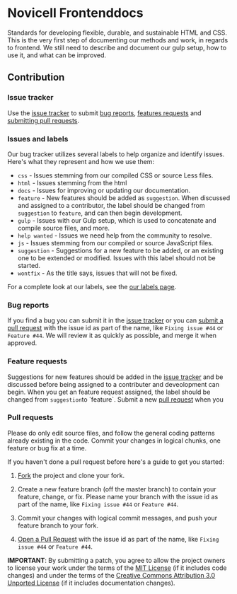# Novicell Frontenddocs
Standards for developing flexible, durable, and sustainable HTML and CSS.
This is the very first step of documenting our methods and work, in regards to frontend.
We still need to describe and document our gulp setup, how to use it, and what can be improved.


## Contribution

### Issue tracker

Use the [issue tracker](https://github.com/Novicell/frontenddocs/issues) to submit [bug reports](#bug-reports), [features requests](#feature-requests)
and [submitting pull requests](#pull-requests).

### Issues and labels

Our bug tracker utilizes several labels to help organize and identify issues. Here's what they represent and how we use them:

- `css` - Issues stemming from our compiled CSS or source Less files.
- `html` - Issues stemming from the html
- `docs` - Issues for improving or updating our documentation.
- `feature` - New features should be added as `suggestion`. When discussed and assigned to a contributor, the label should be changed from `suggestion` to `feature`, and can then begin development.
- `gulp` - Issues with our Gulp setup, which is used to concatenate and compile source files, and more.
- `help wanted` - Issues we need help from the community to resolve.
- `js` - Issues stemming from our compiled or source JavaScript files.
- `suggestion` - Suggestions for a new feature to be added, or an existing one to be extended or modified. Issues with this label should not be started.
- `wontfix` - As the title says, issues that will not be fixed.

For a complete look at our labels, see the [our labels page](https://github.com/Novicell/frontenddocs/labels).

### Bug reports

If you find a bug you can submit it in the [issue tracker](https://github.com/Novicell/frontenddocs/issues) or you can [submit a pull request](#pull-rquest) with the issue id as part of the name, like `Fixing issue #44` or `Feature #44`. We will review it as quickly as possible, and merge it when approved.

### Feature requests

Suggestions for new features should be added in the [issue tracker](https://github.com/Novicell/frontenddocs/issues) and be discussed before being assigned to a contributer and deveolopment can begin. 
When you get an feature request assigned, the label should be changed from `suggestion`to ´feature`. Submit a new [pull request](#pull-rquest) when you

### Pull requests

Please do only edit source files, and follow the general coding patterns already existing in the code. Commit your changes in logical chunks, one feature or bug fix at a time.

If you haven't done a pull request before here's a guide to get you started:

1. [Fork](https://help.github.com/fork-a-repo/) the project and clone your fork.

2. Create a new feature branch (off the master branch) to contain your feature, change, or fix.
   Please name your branch with the issue id as part of the name, like `Fixing issue #44` or `Feature #44`.

3. Commit your changes with logical commit messages, and push your feature branch to your fork.

4. [Open a Pull Request](https://help.github.com/articles/using-pull-requests/)
    with the issue id as part of the name, like `Fixing issue #44` or `Feature #44`.

**IMPORTANT**: By submitting a patch, you agree to allow the project owners to
license your work under the terms of the [MIT License](LICENSE) (if it
includes code changes) and under the terms of the
[Creative Commons Attribution 3.0 Unported License](docs/LICENSE)
(if it includes documentation changes).
